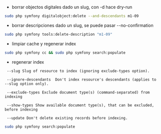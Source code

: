 
- borrar objectos digitales dado un slug, con -d hace dry-run

```bash
sudo php symfony digitalobject:delete --and-descendants m1-09
```

- borrar descripciones dado un slug, se puede pasar --no-confirmation

```bash
sudo php symfony tools:delete-description "m1-09"
```

- limpiar cache y regenerar index

```bash
sudo php symfony cc && sudo php symfony search:populate
```

- regenerar index

```
 --slug Slug of resource to index (ignoring exclude-types option).

 --ignore-descendants  Don't index resource's descendants (applies to --slug option only).

 --exclude-types Exclude document type(s) (command-separated) from indexing

 --show-types Show available document type(s), that can be excluded, before indexing

 --update Don't delete existing records before indexing.
```

```bash
sudo php symfony search:populate
```